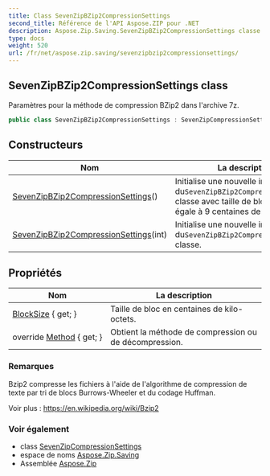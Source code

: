 ```yaml
---
title: Class SevenZipBZip2CompressionSettings
second_title: Référence de l'API Aspose.ZIP pour .NET
description: Aspose.Zip.Saving.SevenZipBZip2CompressionSettings classe. Paramètres pour la méthode de compression BZip2 dans larchive 7z.
type: docs
weight: 520
url: /fr/net/aspose.zip.saving/sevenzipbzip2compressionsettings/
---
```

## SevenZipBZip2CompressionSettings class

Paramètres pour la méthode de compression BZip2 dans l'archive 7z.

```csharp
public class SevenZipBZip2CompressionSettings : SevenZipCompressionSettings
```

## Constructeurs

| Nom | La description |
| --- | --- |
| [SevenZipBZip2CompressionSettings](sevenzipbzip2compressionsettings/#constructor)() | Initialise une nouvelle instance du`SevenZipBZip2CompressionSettings` classe avec taille de bloc par défaut, égale à 9 centaines de kilo-octets. |
| [SevenZipBZip2CompressionSettings](sevenzipbzip2compressionsettings/#constructor_1)(int) | Initialise une nouvelle instance du`SevenZipBZip2CompressionSettings` classe. |

## Propriétés

| Nom | La description |
| --- | --- |
| [BlockSize](../../aspose.zip.saving/sevenzipbzip2compressionsettings/blocksize/) { get; } | Taille de bloc en centaines de kilo-octets. |
| override [Method](../../aspose.zip.saving/sevenzipbzip2compressionsettings/method/) { get; } | Obtient la méthode de compression ou de décompression. |

### Remarques

Bzip2 compresse les fichiers à l'aide de l'algorithme de compression de texte par tri de blocs Burrows-Wheeler et du codage Huffman.

Voir plus : https://en.wikipedia.org/wiki/Bzip2

### Voir également

* class [SevenZipCompressionSettings](../sevenzipcompressionsettings/)
* espace de noms [Aspose.Zip.Saving](../../aspose.zip.saving/)
* Assemblée [Aspose.Zip](../../)


